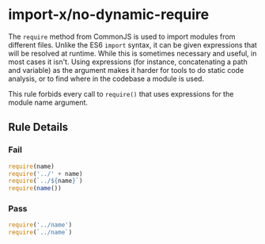 # import-x/no-dynamic-require

<!-- end auto-generated rule header -->

The `require` method from CommonJS is used to import modules from different files. Unlike the ES6 `import` syntax, it can be given expressions that will be resolved at runtime. While this is sometimes necessary and useful, in most cases it isn't. Using expressions (for instance, concatenating a path and variable) as the argument makes it harder for tools to do static code analysis, or to find where in the codebase a module is used.

This rule forbids every call to `require()` that uses expressions for the module name argument.

## Rule Details

### Fail

```js
require(name)
require('../' + name)
require(`../${name}`)
require(name())
```

### Pass

```js
require('../name')
require(`../name`)
```
